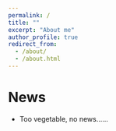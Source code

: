 ```yaml
---
permalink: /
title: ""
excerpt: "About me"
author_profile: true
redirect_from: 
  - /about/
  - /about.html
---
```


News
======
* Too vegetable, no news......